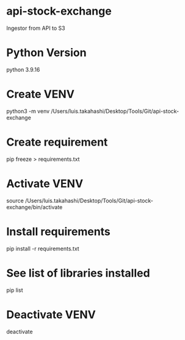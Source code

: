 # api-stock-exchange
Ingestor from API to S3

# Python Version
python 3.9.16

# Create VENV 
python3 -m venv /Users/luis.takahashi/Desktop/Tools/Git/api-stock-exchange

# Create requirement
pip freeze > requirements.txt

# Activate VENV
source /Users/luis.takahashi/Desktop/Tools/Git/api-stock-exchange/bin/activate

# Install requirements
pip install -r requirements.txt

# See list of libraries installed
pip list

# Deactivate VENV
deactivate
